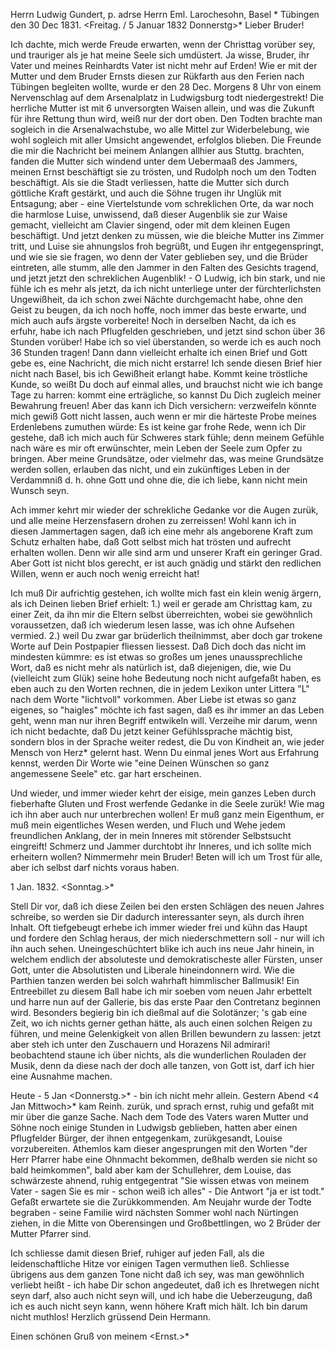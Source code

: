 Herrn Ludwig Gundert, p. adrse Herrn Eml. Larochesohn, Basel 
<Nro XIX>* Tübingen den 30 Dec 1831. <Freitag. / 5 Januar 1832 Donnerstg>* 
Lieber Bruder!

Ich dachte, mich werde Freude erwarten, wenn der Christtag vorüber sey, und trauriger als je hat meine Seele sich umdüstert. Ja wisse, Bruder, ihr Vater und meines Reinhardts Vater ist nicht mehr auf Erden! Wie er mit der Mutter und dem Bruder Ernsts diesen zur Rükfarth aus den Ferien nach Tübingen begleiten wollte, wurde er den 28 Dec. Morgens 8 Uhr von einem Nervenschlag auf dem Arsenalplatz in Ludwigsburg todt niedergestrekt! Die herrliche Mutter ist mit 6 unversorgten Waisen allein, und was die Zukunft für ihre Rettung thun wird, weiß nur der dort oben. Den Todten brachte man sogleich in die Arsenalwachstube, wo alle Mittel zur Widerbelebung, wie wohl sogleich mit aller Umsicht angewendet, erfolglos blieben. Die Freunde die mir die Nachricht bei meinem Anlangen allhier aus Stuttg. brachten, fanden die Mutter sich windend unter dem Uebermaaß des Jammers, meinen Ernst beschäftigt sie zu trösten, und Rudolph noch um den Todten beschäftigt. Als sie die Stadt verliessen, hatte die Mutter sich durch göttliche Kraft gestärkt, und auch die Söhne trugen ihr Unglük mit Entsagung; aber - eine Viertelstunde vom schreklichen Orte, da war noch die harmlose Luise, unwissend, daß dieser Augenblik sie zur Waise gemacht, vielleicht am Clavier singend, oder mit dem kleinen Eugen beschäftigt. Und jetzt denken zu müssen, wie die bleiche Mutter ins Zimmer tritt, und Luise sie ahnungslos froh begrüßt, und Eugen ihr entgegenspringt, und wie sie sie fragen, wo denn der Vater geblieben sey, und die Brüder eintreten, alle stumm, alle den Jammer in den Falten des Gesichts tragend, und jetzt jetzt den schreklichen Augenblik! - O Ludwig, ich bin stark, und nie fühle ich es mehr als jetzt, da ich nicht unterliege unter der fürchterlichsten Ungewißheit, da ich schon zwei Nächte durchgemacht habe, ohne den Geist zu beugen, da ich noch hoffe, noch immer das beste erwarte, und mich auch aufs ärgste vorbereite! Noch in derselben Nacht, da ich es erfuhr, habe ich nach Pflugfelden geschrieben, und jetzt sind schon über 36 Stunden vorüber! Habe ich so viel überstanden, so werde ich es auch noch 36 Stunden tragen! Dann dann vielleicht erhalte ich einen Brief und Gott gebe es, eine Nachricht, die mich nicht erstarre! 
Ich sende diesen Brief hier nicht nach Basel, bis ich Gewißheit erlangt habe. Kommt keine tröstliche Kunde, so weißt Du doch auf einmal alles, und brauchst nicht wie ich bange Tage zu harren: kommt eine erträgliche, so kannst Du Dich zugleich meiner Bewahrung freuen! Aber das kann ich Dich versichern: verzweifeln könnte mich gewiß Gott nicht lassen, auch wenn er mir die härteste Probe meines Erdenlebens zumuthen würde: Es ist keine gar frohe Rede, wenn ich Dir gestehe, daß ich mich auch für Schweres stark fühle; denn meinem Gefühle nach wäre es mir oft erwünschter, mein Leben der Seele zum Opfer zu bringen. Aber meine Grundsätze, oder vielmehr das, was meine Grundsätze werden sollen, erlauben das nicht, und ein zukünftiges Leben in der Verdammniß d. h. ohne Gott und ohne die, die ich liebe, kann nicht mein Wunsch seyn.

Ach immer kehrt mir wieder der schrekliche Gedanke vor die Augen zurük, und alle meine Herzensfasern drohen zu zerreissen! Wohl kann ich in diesen Jammertagen sagen, daß ich eine mehr als angeborene Kraft zum Schutz erhalten habe, daß Gott selbst mich hat trösten und aufrecht erhalten wollen. Denn wir alle sind arm und unserer Kraft ein geringer Grad. Aber Gott ist nicht blos gerecht, er ist auch gnädig und stärkt den redlichen Willen, wenn er auch noch wenig erreicht hat!

Ich muß Dir aufrichtig gestehen, ich wollte mich fast ein klein wenig ärgern, als ich Deinen lieben Brief erhielt: 1.) weil er gerade am Christtag kam, zu einer Zeit, da ihn mir die Eltern selbst überreichten, wobei sie gewöhnlich voraussetzen, daß ich wiederum lesen lasse, was ich ohne Aufsehen vermied. 2.) weil Du zwar gar brüderlich theilnimmst, aber doch gar trokene Worte auf Dein Postpapier fliessen liessest. Daß Dich doch das nicht im mindesten kümmre: es ist etwas so großes um jenes unaussprechliche Wort, daß es nicht mehr als natürlich ist, daß diejenigen, die, wie Du (vielleicht zum Glük) seine hohe Bedeutung noch nicht aufgefaßt haben, es eben auch zu den Worten rechnen, die in jedem Lexikon unter Littera "L" nach dem Worte "lichtvoll" vorkommen. Aber Liebe ist etwas so ganz eigenes, so "haigles" möchte ich fast sagen, daß es ihr immer an das Leben geht, wenn man nur ihren Begriff entwikeln will. Verzeihe mir darum, wenn ich nicht bedachte, daß Du jetzt keiner Gefühlssprache mächtig bist, sondern blos in der Sprache weiter redest, die Du von Kindheit an, wie jeder Mensch von Herz* gelernt hast. Wenn Du einmal jenes Wort aus Erfahrung kennst, werden Dir Worte wie "eine Deinen Wünschen so ganz angemessene Seele" etc. gar hart erscheinen.

Und wieder, und immer wieder kehrt der eisige, mein ganzes Leben durch fieberhafte Gluten und Frost werfende Gedanke in die Seele zurük! Wie mag ich ihn aber auch nur unterbrechen wollen! Er muß ganz mein Eigenthum, er muß mein eigentliches Wesen werden, und Fluch und Wehe jedem freundlichen Anklang, der in mein Inneres mit störender Selbstsucht eingreift! Schmerz und Jammer durchtobt ihr Inneres, und ich sollte mich erheitern wollen? Nimmermehr mein Bruder! Beten will ich um Trost für alle, aber ich selbst darf nichts voraus haben.

 1 Jan. 1832. <Sonntag.>*

Stell Dir vor, daß ich diese Zeilen bei den ersten Schlägen des neuen Jahres schreibe, so werden sie Dir dadurch interessanter seyn, als durch ihren Inhalt. Oft tiefgebeugt erhebe ich immer wieder frei und kühn das Haupt und fordere den Schlag heraus, der mich niederschmettern soll - nur will ich ihn auch sehen. Uneingeschüchtert blike ich auch ins neue Jahr hinein, in welchem endlich der absoluteste und demokratischeste aller Fürsten, unser Gott, unter die Absolutisten und Liberale hineindonnern wird. Wie die Parthien tanzen werden bei solch wahrhaft himmlischer Ballmusik! Ein Entreebillet zu diesem Ball habe ich mir soeben vom neuen Jahr erbettelt und harre nun auf der Gallerie, bis das erste Paar den Contretanz beginnen wird. Besonders begierig bin ich dießmal auf die Solotänzer; 's gab eine Zeit, wo ich nichts gerner gethan hätte, als auch einen solchen Reigen zu führen, und meine Gelenkigkeit von allen Brillen bewundern zu lassen: jetzt aber steh ich unter den Zuschauern und Horazens Nil admirari! beobachtend staune ich über nichts, als die wunderlichen Rouladen der Musik, denn da diese nach der doch alle tanzen, von Gott ist, darf ich hier eine Ausnahme machen.

Heute - 5 Jan <Donnerstg.>* - bin ich nicht mehr allein. Gestern Abend <4 Jan Mittwoch>* kam Reinh. zurük, und sprach ernst, ruhig und gefaßt mit mir über die ganze Sache. Nach dem Tode des Vaters waren Mutter und Söhne noch einige Stunden in Ludwigsb geblieben, hatten aber einen Pflugfelder Bürger, der ihnen entgegenkam, zurükgesandt, Louise vorzubereiten. Athemlos kam dieser angesprungen mit den Worten "der Herr Pfarrer habe eine Ohnmacht bekommen, deßhalb werden sie nicht so bald heimkommen", bald aber kam der Schullehrer, dem Louise, das schwärzeste ahnend, ruhig entgegentrat "Sie wissen etwas von meinem Vater - sagen Sie es mir - schon weiß ich alles" - Die Antwort "ja er ist todt." Gefaßt erwartete sie die Zurükkommenden. Am Neujahr wurde der Todte begraben - seine Familie wird nächsten Sommer wohl nach Nürtingen ziehen, in die Mitte von Oberensingen und Großbettlingen, wo 2 Brüder der Mutter Pfarrer sind.

Ich schliesse damit diesen Brief, ruhiger auf jeden Fall, als die leidenschaftliche Hitze vor einigen Tagen vermuthen ließ. Schliesse übrigens aus dem ganzen Tone nicht daß ich sey, was man gewöhnlich verliebt heißt - ich habe Dir schon angedeutet, daß ich es Ihretwegen nicht seyn darf, also auch nicht seyn will, und ich habe die Ueberzeugung, daß ich es auch nicht seyn kann, wenn höhere Kraft mich hält. Ich bin darum nicht muthlos! 
 Herzlich grüssend Dein Hermann.

Einen schönen Gruß von meinem <Ernst.>*
